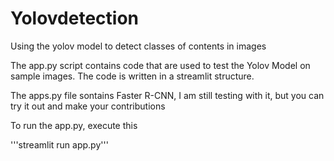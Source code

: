 # Yolovdetection
Using the yolov model to detect classes of contents in images

The app.py script contains code that are used to test the Yolov Model on sample images. 
The code is written in a streamlit structure.

The apps.py file sontains Faster R-CNN, I am still testing with it, but you can try it out and make your contributions

To run the app.py, execute this


'''streamlit run app.py'''
